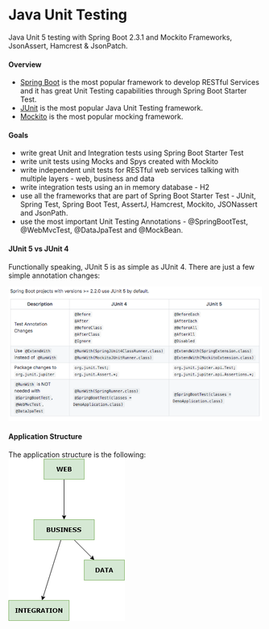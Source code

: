 # Java Unit Testing

Java Unit 5 testing with Spring Boot 2.3.1 and Mockito Frameworks,
JsonAssert, Hamcrest & JsonPatch.

#### Overview
* [Spring Boot](https://spring.io/projects/spring-boot) is the most popular framework to develop
RESTful Services and it has great Unit Testing capabilities
through Spring Boot Starter Test. 
* [JUnit](https://junit.org/junit5/) is the most popular Java Unit Testing framework.
* [Mockito](https://site.mockito.org/) is the most popular mocking framework. 

#### Goals
* write great Unit and Integration tests using Spring Boot Starter Test
* write unit tests using Mocks and Spys created with Mockito
* write independent unit tests for RESTful web services talking with multiple layers - web, business and data
* write integration tests using an in memory database - H2
* use all the frameworks that are part of Spring Boot Starter Test - JUnit, Spring Test, Spring Boot Test, AssertJ, Hamcrest, Mockito, JSONassert and JsonPath.
* use the most important Unit Testing Annotations - @SpringBootTest, @WebMvcTest, @DataJpaTest and @MockBean.

#### JUnit 5 vs JUnit 4
Functionally speaking, JUnit 5 is as simple as JUnit 4.
There are just a few simple annotation changes: 

![JUnit5 changes](documentation/junit5-changes.png "JUnit5 changes")

#### Application Structure
The application structure is the following: 
![Application Structure](documentation/app_structure.png "Application Structure")

